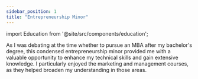 ```yaml
---
sidebar_position: 1
title: "Entrepreneurship Minor"
---
```


import Education from '@site/src/components/education';

As I was debating at the time whether to pursue an MBA after my bachelor's degree, this condensed entrepreneurship minor provided me with a valuable opportunity to enhance my technical skills and gain extensive knowledge. I particularly enjoyed the marketing and management courses, as they helped broaden my understanding in those areas.

<Education 
    area='Entrepreneurship'
    studyType='Minor'
/>